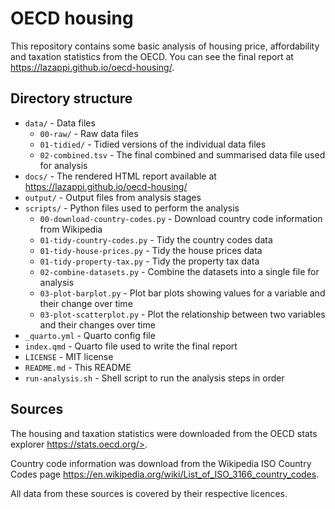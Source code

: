 # OECD housing

This repository contains some basic analysis of housing price, affordability and taxation statistics from the OECD.
You can see the final report at https://lazappi.github.io/oecd-housing/.

## Directory structure

- `data/` - Data files
  - `00-raw/` - Raw data files
  - `01-tidied/` - Tidied versions of the individual data files
  - `02-combined.tsv` - The final combined and summarised data file used for analysis
- `docs/` - The rendered HTML report available at https://lazappi.github.io/oecd-housing/
- `output/` - Output files from analysis stages
- `scripts/` - Python files used to perform the analysis
  - `00-download-country-codes.py` - Download country code information from Wikipedia
  - `01-tidy-country-codes.py` - Tidy the country codes data
  - `01-tidy-house-prices.py` - Tidy the house prices data
  - `01-tidy-property-tax.py` - Tidy the property tax data
  - `02-combine-datasets.py` - Combine the datasets into a single file for analysis
  - `03-plot-barplot.py` - Plot bar plots showing values for a variable and their change over time
  - `03-plot-scatterplot.py` - Plot the relationship between two variables and their changes over time
- `_quarto.yml` - Quarto config file
- `index.qmd` - Quarto file used to write the final report
- `LICENSE` - MIT license
- `README.md` - This README
- `run-analysis.sh` - Shell script to run the analysis steps in order

## Sources

The housing and taxation statistics were downloaded from the OECD stats explorer https://stats.oecd.org/>.

Country code information was download from the Wikipedia ISO Country Codes page https://en.wikipedia.org/wiki/List_of_ISO_3166_country_codes.

All data from these sources is covered by their respective licences.

